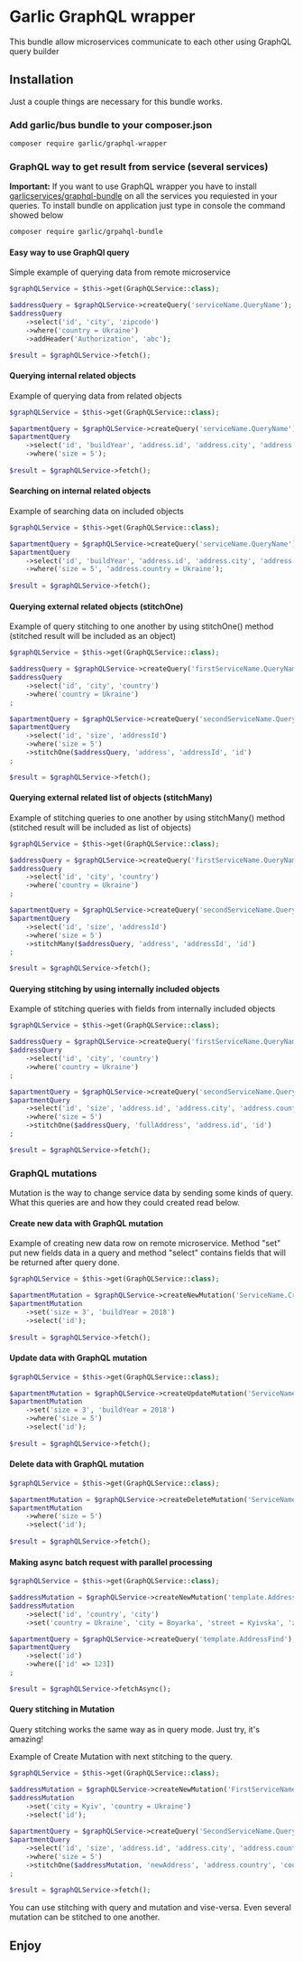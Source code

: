 # Garlic GraphQL wrapper

This bundle allow microservices communicate to each other using GraphQL query builder

## Installation

Just a couple things are necessary for this bundle works. 

### Add garlic/bus bundle to your composer.json

```bash
composer require garlic/graphql-wrapper
```

### GraphQL way to get result from service (several services)

**Important:** If you want to use GraphQL wrapper you have to install [garlicservices/graphql-bundle](https://github.com/garlicservices/graphql-bundle) on all the services you requiested in your queries.
To install bundle on application just type in console the command showed below
```bash
composer require garlic/grpahql-bundle
```
#### Easy way to use GraphQl query

Simple example of querying data from remote microservice

````php
$graphQLService = $this->get(GraphQLService::class);

$addressQuery = $graphQLService->createQuery('serviceName.QueryName');
$addressQuery
    ->select('id', 'city', 'zipcode')
    ->where('country = Ukraine')
    ->addHeader('Authorization', 'abc');

$result = $graphQLService->fetch();
````

#### Querying internal related objects

Example of querying data from related objects
```php
$graphQLService = $this->get(GraphQLService::class);

$apartmentQuery = $graphQLService->createQuery('serviceName.QueryName');
$apartmentQuery
    ->select('id', 'buildYear', 'address.id', 'address.city', 'address.country')
    ->where('size = 5');
    
$result = $graphQLService->fetch();    
```

#### Searching on internal related objects

Example of searching data on included objects
```php
$graphQLService = $this->get(GraphQLService::class);

$apartmentQuery = $graphQLService->createQuery('serviceName.QueryName');
$apartmentQuery
    ->select('id', 'buildYear', 'address.id', 'address.city', 'address.country')
    ->where('size = 5', 'address.country = Ukraine');
    
$result = $graphQLService->fetch();
```

#### Querying external related objects (stitchOne)

Example of query stitching to one another by using stitchOne() method (stitched result will be included as an object)

```php
$graphQLService = $this->get(GraphQLService::class);

$addressQuery = $graphQLService->createQuery('firstServiceName.QueryName');
$addressQuery
    ->select('id', 'city', 'country')
    ->where('country = Ukraine')
;

$apartmentQuery = $graphQLService->createQuery('secondServiceName.QueryName');
$apartmentQuery
    ->select('id', 'size', 'addressId')
    ->where('size = 5')
    ->stitchOne($addressQuery, 'address', 'addressId', 'id')
;

$result = $graphQLService->fetch();
```

#### Querying external related list of objects (stitchMany) 

Example of stitching queries to one another by using stitchMany() method (stitched result will be included as list of objects)

```php
$graphQLService = $this->get(GraphQLService::class);

$addressQuery = $graphQLService->createQuery('firstServiceName.QueryName');
$addressQuery
    ->select('id', 'city', 'country')
    ->where('country = Ukraine')
;

$apartmentQuery = $graphQLService->createQuery('secondServiceName.QueryName');
$apartmentQuery
    ->select('id', 'size', 'addressId')
    ->where('size = 5')
    ->stitchMany($addressQuery, 'address', 'addressId', 'id')
;

$result = $graphQLService->fetch();
```

#### Querying stitching by using internally included objects

Example of stitching queries with fields from internally included objects

```php
$graphQLService = $this->get(GraphQLService::class);

$addressQuery = $graphQLService->createQuery('firstServiceName.QueryName');
$addressQuery
    ->select('id', 'city', 'country')
    ->where('country = Ukraine')
;

$apartmentQuery = $graphQLService->createQuery('secondServiceName.QueryName');
$apartmentQuery
    ->select('id', 'size', 'address.id', 'address.city', 'address.country')
    ->where('size = 5')
    ->stitchOne($addressQuery, 'fullAddress', 'address.id', 'id')
;

$result = $graphQLService->fetch();
```

### GraphQL mutations

Mutation is the way to change service data by sending some kinds of query. What this queries are and how they could created read below.

#### Create new data with GraphQL mutation

Example of creating new data row on remote microservice. Method "set" put new fields data in a query and method "select" contains fields that will be returned after query done.   

```php
$graphQLService = $this->get(GraphQLService::class);

$apartmentMutation = $graphQLService->createNewMutation('ServiceName.CreateMutationName');
$apartmentMutation
    ->set('size = 3', 'buildYear = 2018')
    ->select('id');
    
$result = $graphQLService->fetch();    
```

#### Update data with GraphQL mutation

```php
$graphQLService = $this->get(GraphQLService::class);

$apartmentMutation = $graphQLService->createUpdateMutation('ServiceName.UpdateMutationName');
$apartmentMutation
    ->set('size = 3', 'buildYear = 2018')
    ->where('size = 5')
    ->select('id');
    
$result = $graphQLService->fetch();    
```

#### Delete data with GraphQL mutation

```php
$graphQLService = $this->get(GraphQLService::class);

$apartmentMutation = $graphQLService->createDeleteMutation('ServiceName.DeleteMutationName');
$apartmentMutation
    ->where('size = 5')
    ->select('id');
    
$result = $graphQLService->fetch();    
```

#### Making async batch request with parallel processing

```php
$graphQLService = $this->get(GraphQLService::class);

$addressMutation = $graphQLService->createNewMutation('template.AddressCreate');
$addressMutation
    ->select('id', 'country', 'city')
    ->set('country = Ukraine', 'city = Boyarka', 'street = Kyivska', 'zipcode = 20214', 'house = 1');

$apartmentQuery = $graphQLService->createQuery('template.AddressFind');
$apartmentQuery
    ->select('id')
    ->where(['id' => 123])
;

$result = $graphQLService->fetchAsync(); 
```

#### Query stitching in Mutation

Query stitching works the same way as in query mode. Just try, it's amazing!

Example of Create Mutation with next stitching to the query.

```php
$graphQLService = $this->get(GraphQLService::class);

$addressMutation = $graphQLService->createNewMutation('FirstServiceName.CreateMutationName');
$addressMutation
    ->set('city = Kyiv', 'country = Ukraine')
    ->select('id');
    
$apartmentQuery = $graphQLService->createQuery('SecondServiceName.QueryName');
$apartmentQuery
    ->select('id', 'size', 'address.id', 'address.city', 'address.country')
    ->where('size = 5')
    ->stitchOne($addressMutation, 'newAddress', 'address.country', 'country')
;    
    
$result = $graphQLService->fetch();    
```

You can use stitching with query and mutation and vise-versa. Even several mutation can be stitched to one another.

## Enjoy
